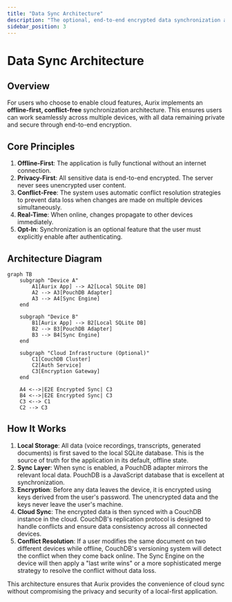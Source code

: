 ```yaml
---
title: "Data Sync Architecture"
description: "The optional, end-to-end encrypted data synchronization architecture for Aurix."
sidebar_position: 3
---
```


# Data Sync Architecture

## Overview

For users who choose to enable cloud features, Aurix implements an **offline-first, conflict-free** synchronization architecture. This ensures users can work seamlessly across multiple devices, with all data remaining private and secure through end-to-end encryption.

## Core Principles

1.  **Offline-First**: The application is fully functional without an internet connection.
2.  **Privacy-First**: All sensitive data is end-to-end encrypted. The server never sees unencrypted user content.
3.  **Conflict-Free**: The system uses automatic conflict resolution strategies to prevent data loss when changes are made on multiple devices simultaneously.
4.  **Real-Time**: When online, changes propagate to other devices immediately.
5.  **Opt-In**: Synchronization is an optional feature that the user must explicitly enable after authenticating.

## Architecture Diagram

```mermaid
graph TB
    subgraph "Device A"
        A1[Aurix App] --> A2[Local SQLite DB]
        A2 --> A3[PouchDB Adapter]
        A3 --> A4[Sync Engine]
    end
    
    subgraph "Device B"
        B1[Aurix App] --> B2[Local SQLite DB]
        B2 --> B3[PouchDB Adapter]
        B3 --> B4[Sync Engine]
    end
    
    subgraph "Cloud Infrastructure (Optional)"
        C1[CouchDB Cluster]
        C2[Auth Service]
        C3[Encryption Gateway]
    end
    
    A4 <-->|E2E Encrypted Sync| C3
    B4 <-->|E2E Encrypted Sync| C3
    C3 <--> C1
    C2 --> C3
```

## How It Works

1.  **Local Storage**: All data (voice recordings, transcripts, generated documents) is first saved to the local SQLite database. This is the source of truth for the application in its default, offline state.
2.  **Sync Layer**: When sync is enabled, a PouchDB adapter mirrors the relevant local data. PouchDB is a JavaScript database that is excellent at synchronization.
3.  **Encryption**: Before any data leaves the device, it is encrypted using keys derived from the user's password. The unencrypted data and the keys never leave the user's machine.
4.  **Cloud Sync**: The encrypted data is then synced with a CouchDB instance in the cloud. CouchDB's replication protocol is designed to handle conflicts and ensure data consistency across all connected devices.
5.  **Conflict Resolution**: If a user modifies the same document on two different devices while offline, CouchDB's versioning system will detect the conflict when they come back online. The Sync Engine on the device will then apply a "last write wins" or a more sophisticated merge strategy to resolve the conflict without data loss.

This architecture ensures that Aurix provides the convenience of cloud sync without compromising the privacy and security of a local-first application. 
